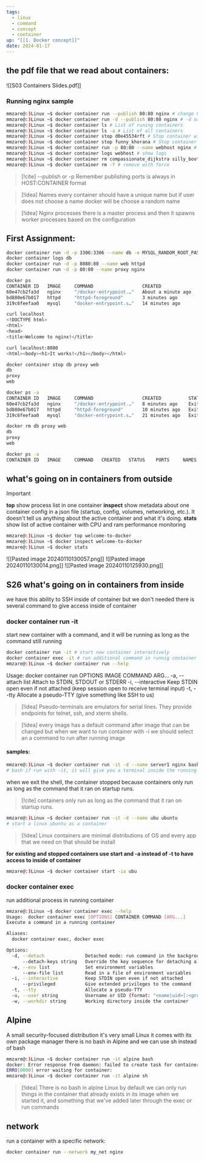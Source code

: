 ```yaml
---
tags:
  - linux
  - command
  - concept
  - container
up: "[[1. Docker concept]]"
date: 2024-01-17
---
```

## the pdf file that we read about containers:
![[S03 Containers Slides.pdf]]
### Running nginx sample
```bash
mmzare@:)Linux ~$ docker container run --publish 80:80 nginx # change host listening port
mmzare@:)Linux ~$ docker container run -d --publish 80:80 nginx # -d or --detach
mmzare@:)Linux ~$ docker container ls # List of runing containers
mmzare@:)Linux ~$ docker container ls -a # List of all containers
mmzare@:)Linux ~$ docker container stop d0e45534rft # Stop container with ID
mmzare@:)Linux ~$ docker container stop funny_khorana # Stop container with name 
mmzare@:)Linux ~$ docker container run -p 80:80 --name webhost nginx # pick a name
mmzare@:)Linux ~$ docker container logs webhost # show logs
mmzare@:)Linux ~$ docker container rm compassionate_dijkstra silly_booth # remove containers based on names
mmzare@:)Linux ~$ docker container rm -f # remove with force
```
 > [!cite] --publish or -p 
 > Remember publishing ports is always in HOST:CONTAINER format

> [!idea] Names
> every container should have a unique name
> but if user does not choose a name docker will be choose a random name

> [!idea] Nginx processes 
>  there is a master process and then it spawns worker processes based on the configuration

## First Assignment:
```bash
docker container run -d -p 3306:3306 --name db -e MYSQL_RANDOM_ROOT_PASSWORD=yes mysql
docker container logs db
docker container run -d -p 8080:80 --name web httpd
docker container run -d -p 80:80 --name proxy nginx

docker ps
CONTAINER ID   IMAGE     COMMAND                  CREATED              STATUS              PORTS                               NAMES
60e47cb2fa3d   nginx     "/docker-entrypoint.…"   About a minute ago   Up About a minute   0.0.0.0:80->80/tcp                  proxy
bd880e67b017   httpd     "httpd-foreground"       3 minutes ago        Up 3 minutes        0.0.0.0:8080->80/tcp                web
319c6feefaa0   mysql     "docker-entrypoint.s…"   14 minutes ago       Up 13 minutes       0.0.0.0:3306->3306/tcp, 33060/tcp   db

curl localhost
<!DOCTYPE html>
<html>
<head>
<title>Welcome to nginx!</title>

curl localhost:8080
<html><body><h1>It works!</h1></body></html>

docker container stop db proxy web 
db
proxy
web

docker ps -a
CONTAINER ID   IMAGE     COMMAND                  CREATED          STATUS                          PORTS     NAMES
60e47cb2fa3d   nginx     "/docker-entrypoint.…"   8 minutes ago    Exited (0) About a minute ago             proxy
bd880e67b017   httpd     "httpd-foreground"       10 minutes ago   Exited (0) About a minute ago             web
319c6feefaa0   mysql     "docker-entrypoint.s…"   21 minutes ago   Exited (0) About a minute ago             db

docker rm db proxy web 
db
proxy
web

docker ps -a
CONTAINER ID   IMAGE     COMMAND   CREATED   STATUS    PORTS     NAMES
```

## what's going on in containers from outside

> [!important] 
> **top** show process list in one container
> **inspect** show metadata about one container config in a json file  (startup, config, volumes, networking, etc.). It doesn't tell us anything about the active container and what it's doing.
> **stats** show list of active container with CPU and ram performance monitoring
 
```bash
mmzare@:)Linux ~$ docker top welcome-to-docker
mmzare@:)Linux ~$ docker inspect welcome-to-docker
mmzare@:)Linux ~$ docker stats
```

![[Pasted image 20240110130057.png]]
![[Pasted image 20240110130014.png]]
![[Pasted image 20240110125930.png]]

## S26 what's going on in containers from inside
we have this ability to SSH inside of container but we don't needed
there is several command to give access inside of container
### docker container run -it
start new container with a command, and it will be running as long as the command still running
```bash
docker container run -it # start new container interactively
docker container exec -it # run additional command in runnig container
mmzare@:)Linux ~$ docker container run --help
```

Usage:  docker container run OPTIONS IMAGE COMMAND ARG...
  -a, --attach list                    Attach to STDIN, STDOUT or STDERR
  -i, --interactive                    Keep STDIN open even if not attached (keep session open to receive terminal input)
  -t, --tty                            Allocate a pseudo-TTY (give something like SSH to us)
> [!idea] Pseudo-terminals are emulators for serial lines. They provide endpoints for telnet, ssh, and xterm shells.
> 

> [!idea] every image has a default command after image that can be changed 
> but when we want to run container with -i we should select an a command to run after running image

#### samples:
```bash
mmzare@:)Linux ~$ docker container run -it -d --name server1 nginx bash
# bash if run with -it, it will give you a terminal inside the running container
```
when we exit the shell, the container stopped because containers only run as long as the command that it ran on startup runs.

 > [!cite] containers only run as long as the command that it ran on startup runs.

```bash
mmzare@:)Linux ~$ docker container run -it -d --name ubu ubuntu
# start a linux ubuntu as a container
```
> [!idea]  Linux containers are minimal distributions of OS and every app that we need on that should be install
> 

**for existing and stopped containers use start and -a instead of -t to have access to inside of container**
```bash
mmzare@:)Linux ~$ docker container start -ia ubu
```
### docker container exec 
run additional process in running container
```bash
mmzare@:)Linux ~$ docker container exec --help
Usage:  docker container exec [OPTIONS] CONTAINER COMMAND [ARG...]
Execute a command in a running container

Aliases:
  docker container exec, docker exec

Options:
  -d, --detach               Detached mode: run command in the background
      --detach-keys string   Override the key sequence for detaching a container
  -e, --env list             Set environment variables
      --env-file list        Read in a file of environment variables
  -i, --interactive          Keep STDIN open even if not attached
      --privileged           Give extended privileges to the command
  -t, --tty                  Allocate a pseudo-TTY
  -u, --user string          Username or UID (format: "<name|uid>[:<group|gid>]")
  -w, --workdir string       Working directory inside the container
```

## Alpine
A small security-focused distribution
it's very small Linux
it comes with its own package manager
there is no bash in Alpine and we can use sh instead of bash
```bash
mmzare@:)Linux ~$ docker container run -it alpine bash
docker: Error response from daemon: failed to create task for container: failed to create shim task: OCI runtime create failed: runc create failed: unable to start container process: exec: "bash": executable file not found in $PATH: unknown.
ERRO[0000] error waiting for container:
mmzare@:)Linux ~$ docker container run -it alpine sh
```
> [!idea] There is no bash in alpine Linux by default
> we can only run things in the container that already exists in its image when we started it, and something that we've added later through the exec or run commands 

## network
run a container with a specific network:
```bash
docker container run --network my_net nginx
```